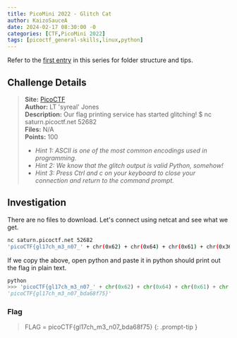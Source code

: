 ```yaml
---
title: PicoMini 2022 - Glitch Cat
author: KaizoSauceA
date: 2024-02-17 08:30:00 -0
categories: [CTF,PicoMini 2022]
tags: [picoctf_general-skills,linux,python]
---
```


Refer to the [first entry](../picoctf2021-obedient_cat) in this series for folder structure and tips.

## Challenge Details

> **Site:** [PicoCTF](https://play.picoctf.org/)  
> **Author:** LT 'syreal' Jones  
> **Description:** Our flag printing service has started glitching! $ nc saturn.picoctf.net 52682  
> **Files:** N/A  
> **Points:** 100  
> * *Hint 1: ASCII is one of the most common encodings used in programming.*  
> * *Hint 2: We know that the glitch output is valid Python, somehow!*  
> * *Hint 3: Press Ctrl and c on your keyboard to close your connection and return to the command prompt.*

## Investigation

There are no files to download. Let's connect using netcat and see what we get.

```bash
nc saturn.picoctf.net 52682
'picoCTF{gl17ch_m3_n07_' + chr(0x62) + chr(0x64) + chr(0x61) + chr(0x36) + chr(0x38) + chr(0x66) + chr(0x37) + chr(0x35) + '}'
```

If we copy the above, open python and paste it in python should print out the flag in plain text.

```python
python
>>> 'picoCTF{gl17ch_m3_n07_' + chr(0x62) + chr(0x64) + chr(0x61) + chr(0x36) + chr(0x38) + chr(0x66) + chr(0x37) + chr(0x35) + '}'
'picoCTF{gl17ch_m3_n07_bda68f75}'
```

### Flag

> FLAG = picoCTF{gl17ch_m3_n07_bda68f75}
{: .prompt-tip }